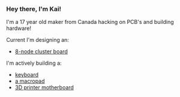 ### Hey there, I'm Kai!

I'm a 17 year old maker from Canada hacking on PCB's and building hardware!

Current I'm designing an: 
- [8-node cluster board](https://github.com/KaiPereira/Cluster-Board)

I'm actively building a: 
- [keyboard](https://github.com/KaiPereira/PR1SM)
- [a macropad](https://github.com/KaiPereira/CYBERPAD-01)
- [3D printer motherboard](https://github.com/KaiPereira/Cheetah-MX4-Mini)
